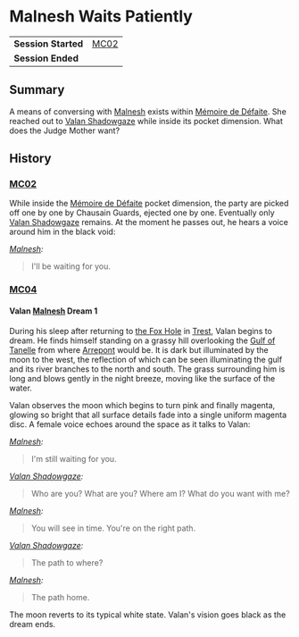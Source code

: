 # Malnesh Waits Patiently

|||
| --- | --- |
| **Session Started** | [MC02](../sessions/MC02.md) | storyline.2
| **Session Ended** | |

## Summary

A means of conversing with [Malnesh](../gods/deities/malnesh.md) exists within [Mémoire de Défaite](../items/echneshment/memory-spheres/memoire-de-defaite.md). She reached out to [Valan Shadowgaze](../characters/valan-shadowgaze.md) while inside its pocket dimension. What does the Judge Mother want?

## History

### [MC02](../sessions/MC02.md)

While inside the [Mémoire de Défaite](../items/echneshment/memory-spheres/memoire-de-defaite.md) pocket dimension, the party are picked off one by one by Chausain Guards, ejected one by one. Eventually only [Valan Shadowgaze](../characters/valan-shadowgaze.md) remains. At the moment he passes out, he hears a voice around him in the black void:

*[Malnesh](../gods/deities/malnesh.md):*
> I'll be waiting for you.

### [MC04](../sessions/MC04.md)

#### Valan [Malnesh](../gods/deities/malnesh.md) Dream 1

During his sleep after returning to [the Fox Hole](../places/buildings/the-fox-hole.md) in [Trest](../places/settlements/towns/trest.md), Valan begins to dream. He finds himself standing on a grassy hill overlooking the [Gulf of Tanelle](../places/topography/seas-oceans/gulf-of-tanelle.md) from where [Arrepont](../places/settlements/cities/arrepont.md) would be. It is dark but illuminated by the moon to the west, the reflection of which can be seen illuminating the gulf and its river branches to the north and south. The grass surrounding him is long and blows gently in the night breeze, moving like the surface of the water.

Valan observes the moon which begins to turn pink and finally magenta, glowing so bright that all surface details fade into a single uniform magenta disc. A female voice echoes around the space as it talks to Valan:

*[Malnesh](../gods/deities/malnesh.md):*
> I'm still waiting for you.

*[Valan Shadowgaze](../characters/valan-shadowgaze.md):*
> Who are you? What are you? Where am I? What do you want with me?

*[Malnesh](../gods/deities/malnesh.md):*
> You will see in time. You're on the right path.

*[Valan Shadowgaze](../characters/valan-shadowgaze.md):*
> The path to where?

*[Malnesh](../gods/deities/malnesh.md):*
> The path home.

The moon reverts to its typical white state. Valan's vision goes black as the dream ends.
